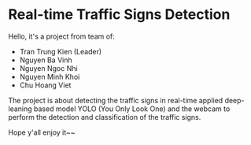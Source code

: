 # Real-time Traffic Signs Detection

Hello, it's a project from team of:

- Tran Trung Kien (Leader)
- Nguyen Ba Vinh
- Nguyen Ngoc Nhi
- Nguyen Minh Khoi
- Chu Hoang Viet

The project is about detecting the traffic signs in real-time applied deep-leaning based model YOLO (You Only Look One) and the webcam to perform the detection and classification of the traffic signs.

Hope y'all enjoy it~~

